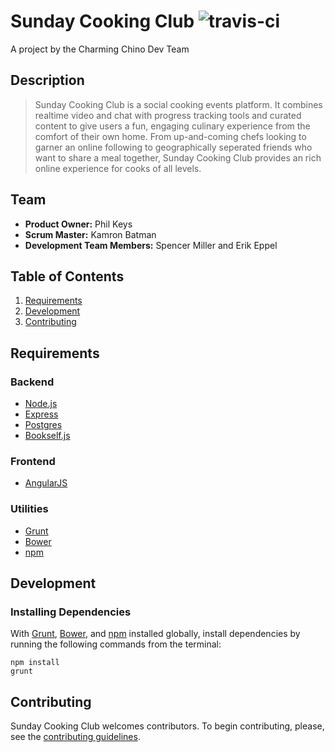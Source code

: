 # Sunday Cooking Club ![travis-ci](https://api.travis-ci.org/charming-chino/charming-chino.svg)
A project by the Charming Chino Dev Team

## Description
  > Sunday Cooking Club is a social cooking events platform. It combines realtime video and chat with progress tracking tools and curated content to give users a fun, engaging culinary experience from the comfort of their own home. From up-and-coming chefs looking to garner an online following to geographically seperated friends who want to share a meal together, Sunday Cooking Club provides an rich online experience for cooks of all levels.

## Team
- __Product Owner:__ Phil Keys
- __Scrum Master:__ Kamron Batman
- __Development Team Members:__ Spencer Miller and Erik Eppel

## Table of Contents
1. [Requirements](#requirements)
2. [Development](#development)
3. [Contributing](#contributing)

## Requirements

### Backend
- [Node.js](https://nodejs.org/)
- [Express](http://expressjs.com/)
- [Postgres](http://www.postgresql.org/)
- [Bookself.js](http://bookshelfjs.org/)

### Frontend
- [AngularJS](https://angularjs.org/)

### Utilities
- [Grunt](http://gruntjs.com/)
- [Bower](http://bower.io/)
- [npm](https://www.npmjs.com/)

## Development

### Installing Dependencies

With [Grunt](http://gruntjs.com/), [Bower](http://bower.io/), and [npm](https://www.npmjs.com/#getting-started) installed globally, install dependencies by running the following commands from the terminal:
```
npm install
grunt
```

## Contributing

Sunday Cooking Club welcomes contributors. To begin contributing, please, see the [contributing guidelines](CONTRIBUTING.md).
